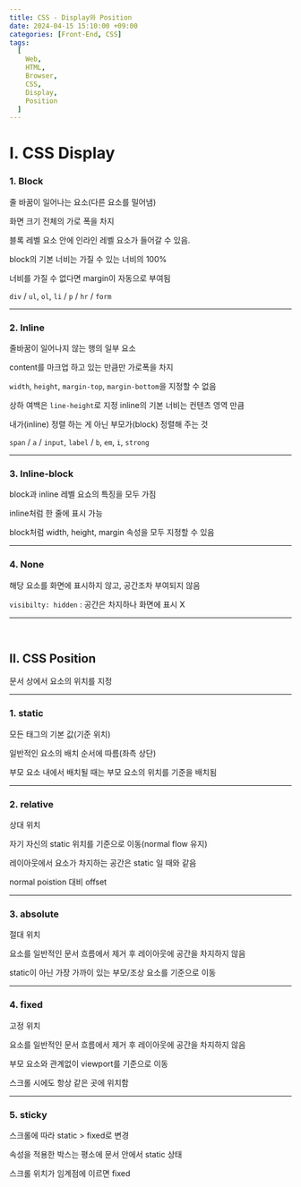 ```yaml
---
title: CSS - Display와 Position
date: 2024-04-15 15:10:00 +09:00
categories: [Front-End, CSS]
tags:
  [
    Web,
    HTML,
    Browser,
    CSS,
    Display,
    Position
  ]
---
```


# Ⅰ. CSS Display

### 1. Block

줄 바꿈이 일어나는 요소(다른 요소를 밀어냄)  

화면 크기 전체의 가로 폭을 차지  

블록 레벨 요소 안에 인라인 레벨 요소가 들어갈 수 있음.  

block의 기본 너비는 가질 수 있는 너비의 100%  

너비를 가질 수 없다면 margin이 자동으로 부여됨  

`div` / `ul`, `ol`, `li` / `p` / `hr` / `form`

---

### 2. Inline

줄바꿈이 일어나지 않는 행의 일부 요소  

content를 마크업 하고 있는 만큼만 가로폭을 차지  

`width`, `height`, `margin-top`, `margin-bottom`을 지정할 수 없음  

상하 여백은 `line-height`로 지정
inline의 기본 너비는 컨텐츠 영역 만큼  

내가(inline) 정렬 하는 게 아닌 부모가(block) 정렬해 주는 것  

`span` / `a` / `input`, `label` / `b`, `em`, `i`, `strong`

---

### 3. Inline-block

block과 inline 레벨 요쇼의 특징을 모두 가짐  

inline처럼 한 줄에 표시 가능  

block처럼 width, height, margin 속성을 모두 지정할 수 있음  

---

### 4. None


해당 요소를 화면에 표시하지 않고, 공간조차 부여되지 않음

`visibilty: hidden` : 공간은 차지하나 화면에 표시 X

---
<br>

## Ⅱ. CSS Position

문서 상에서 요소의 위치를 지정

---

### 1. static

모든 태그의 기본 값(기준 위치)

일반적인 요소의 배치 순서에 따름(좌측 상단)

부모 요소 내에서 배치될 때는 부모 요소의 위치를 기준을 배치됨

---

### 2. relative

상대 위치

자기 자신의 static 위치를 기준으로 이동(normal flow 유지)

레이아웃에서 요소가 차지하는 공간은 static 일 때와 같음

normal poistion 대비 offset

---

### 3. absolute

절대 위치

요소를 일반적인 문서 흐름에서 제거 후 레이아웃에 공간을 차지하지 않음

static이 아닌 가장 가까이 있는 부모/조상 요소를 기준으로 이동

---

### 4. fixed

고정 위치

요소를 일반적인 문서 흐름에서 제거 후 레이아웃에 공간을 차지하지 않음

부모 요소와 관계없이 viewport를 기준으로 이동

스크롤 시에도 항상 같은 곳에 위치함

---

### 5. sticky

스크롤에 따라 static > fixed로 변경

속성을 적용한 박스는 평소에 문서 안에서 static 상태

스크롤 위치가 임계점에 이르면 fixed